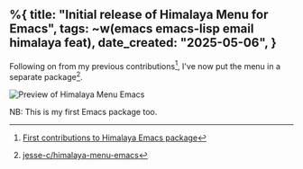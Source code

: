 %{
    title: "Initial release of Himalaya Menu for Emacs",
    tags: ~w(emacs emacs-lisp email himalaya feat),
    date_created: "2025-05-06",
}
---
Following on from my previous contributions[^1], I've now put the menu in a separate package[^2].

![Preview of Himalaya Menu Emacs](/images/blog/himalaya-menu-emacs-preview.png)

NB: This is my first Emacs package too.

[^1]: [First contributions to Himalaya Emacs package](first-contributions-to-himalaya-emacs-package)
[^2]: [jesse-c/himalaya-menu-emacs](https://github.com/jesse-c/himalaya-menu-emacs)

